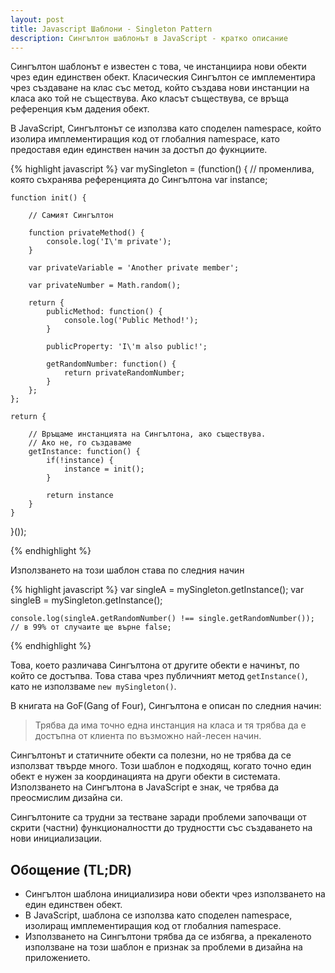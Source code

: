 ```yaml
---
layout: post
title: Javascript Шаблони - Singleton Pattern
description: Сингълтон шаблонът в JavaScript - кратко описание
---
```


Сингълтон шаблонът е известен с това, че инстанциира нови обекти чрез един единствен обект. Класическия Сингълтон се имплементира чрез създаване на клас със метод, който създава нови инстанции на класа ако той не съществува. Ако класът съществува, се връща референция към дадения обект.

В JavaScript, Сингълтонът се използва като споделен namespace, който изолира имплементиращия код от глобалния namespace, като предоставя един единствен начин за достъп до фукнциите.

{% highlight javascript %}
var mySingleton = (function() {
    // променлива, която съхранява референцията до Сингълтона
    var instance;

    function init() {

        // Самият Сингълтон

        function privateMethod() {
            console.log('I\'m private');
        }

        var privateVariable = 'Another private member';

        var privateNumber = Math.random();

        return {
            publicMethod: function() {
                console.log('Public Method!');
            }

            publicProperty: 'I\'m also public!';

            getRandomNumber: function() {
                return privateRandomNumber;
            }
        };
    };

    return {

        // Връщаме инстанцията на Сингълтона, ако съществува.
        // Ако не, го създаваме
        getInstance: function() {
            if(!instance) {
                instance = init();
            }

            return instance
        }
    }

}());

{% endhighlight %}

Използването на този шаблон става по следния начин

{% highlight javascript %}
    var singleA = mySingleton.getInstance();
    var singleB = mySingleton.getInstance();

    console.log(singleA.getRandomNumber() !== single.getRandomNumber()); // в 99% от случаите ще върне false;

{% endhighlight %}

Това, което различава Сингълтона от другите обекти е начинът, по който се достъпва. Това става чрез публичният метод `getInstance()`, като не използваме `new mySingleton()`.

В книгата на GoF(Gang of Four), Сингълтона е описан по следния начин:

> Трябва да има точно една инстанция на класа и тя трябва да е достъпна от клиента по възможно най-лесен начин.

Сингълтонът и статичните обекти са полезни, но не трябва да се използват твърде много. Този шаблон е подходящ, когато точно един обект е нужен за координацията на други обекти в системата. Използването на Сингълтона в JavaScript е знак, че трябва да преосмислим дизайна си.

Сингълтоните са трудни за тестване заради проблеми започващи от скрити (частни) функционалностти до трудностти със създаването на нови инициализации.

## Обощение (TL;DR)

- Сингълтон шаблона инициализира нови обекти чрез използването на един единствен обект.
- В JavaScript, шаблона се използва като споделен namespace, изолиращ имплементиращия код от глобалния namespace.
- Използването на Сингълтони трябва да се избягва, а прекаленото използване на този шаблон е признак за проблеми в дизайна на приложението.

